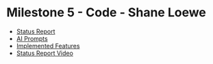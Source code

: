 # Milestone 5 - Code - Shane Loewe

* [Status Report](Report.md)
* [AI Prompts](AI.md)
* [Implemented Features](All-Features-Implemented.md)
* [Status Report Video](https://youtu.be/0ZFzA_LWWFY)